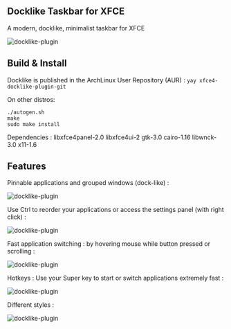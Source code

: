 Docklike Taskbar for XFCE
-----------------------------------
A modern, docklike, minimalist taskbar for XFCE

![docklike-plugin](https://i.imgur.com/O0nvthj.jpg)

Build & Install
-----------------------------------

Docklike is published in the ArchLinux User Repository (AUR) : `yay xfce4-docklike-plugin-git`

On other distros:
```
./autogen.sh
make
sudo make install
```

Dependencies :
libxfce4panel-2.0
libxfce4ui-2
gtk-3.0
cairo-1.16
libwnck-3.0
x11-1.6

Features
-----------------------------------
Pinnable applications and grouped windows (dock-like) :

![docklike-plugin](https://i.imgur.com/b4qDHCB.jpg)

Use Ctrl to reorder your applications or access the settings panel (with right click) :

![docklike-plugin](https://i.imgur.com/CUFp6QP.jpg)

Fast application switching : by hovering mouse while button pressed or scrolling :

![docklike-plugin](https://i.imgur.com/bpR1E6j.jpg)

Hotkeys : Use your Super key to start or switch applications extremely fast :

![docklike-plugin](https://i.imgur.com/DroPCpp.jpg)

Different styles :

![docklike-plugin](https://i.imgur.com/9nWqkCG.jpg)
